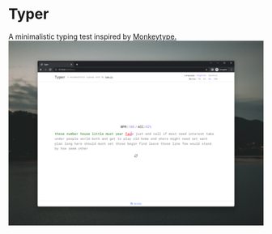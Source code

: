# Typer
A minimalistic typing test inspired by [Monkeytype.](https://monkeytype.com/)
![Typer Application](https://github.com/tom-lv/Typer/blob/main/img/Screenshot_1.png?raw=true)